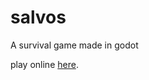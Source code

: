 # salvos
A survival game made in godot

play online [here](https://glacierthearcticfox.github.io/salvos/HTML/salvos.html).
